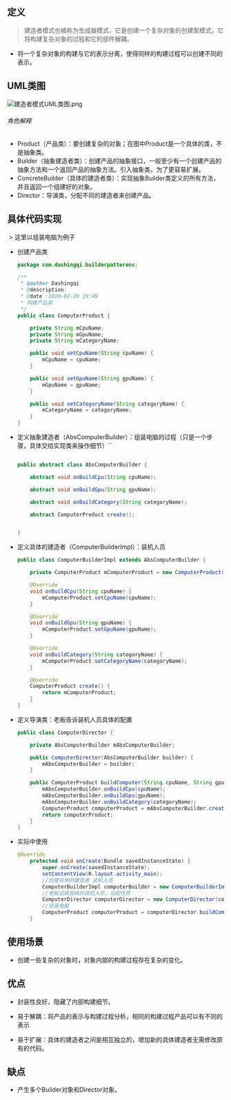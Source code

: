 

## 定义

> 建造者模式也被称为生成器模式，它是创建一个复杂对象的创建型模式，它将构建复杂对象的过程和它的部件解耦。

- 将一个复杂对象的构建与它的表示分离，使得同样的构建过程可以创建不同的表示。

## UML类图

![建造者模式UML类图.png](https://upload-images.jianshu.io/upload_images/4997216-c44febf0079728d2.png?imageMogr2/auto-orient/strip%7CimageView2/2/w/1240)

###### 角色解释

- Product（产品类）：要创建复杂的对象；在图中Product是一个具体的类，不是抽象类。
- Builder（抽象建造者类）：创建产品的抽象接口，一般至少有一个创建产品的抽象方法和一个返回产品的抽象方法。引入抽象类，为了更容易扩展。
- ConcreteBuilder（具体的建造者类）：实现抽象Builder类定义的所有方法，并且返回一个组建好的对象。
- Director：导演类，分配不同的建造者来创建产品。

## 具体代码实现

​	> 这里以组装电脑为例子

- 创建产品类

  ```java
  package com.dashingqi.builderpatterens;
  
  /**
   * @author Dashingqi
   * @description:
   * @date :2020-02-20 19:40
   * 构建产品类
   */
  public class ComputerProduct {
  
      private String mCpuName;
      private String mGpuName;
      private String mCategoryName;
  
      public void setCpuName(String cpuName) {
          mCpuName = cpuName;
      }
  
      public void setGpuName(String gpuName) {
          mGpuName = gpuName;
      }
  
      public void setCategoryName(String categoryName) {
          mCategoryName = categoryName;
      }
  }
  ```

- 定义抽象建造者（AbsComputerBuilder）：组装电脑的过程（只是一个步骤，具体交给实现类来操作细节）``

  ```java
  
  public abstract class AbsComputerBuilder {
  
      abstract void onBuildCpu(String cpuName);
  
      abstract void onBuildGpu(String gpuName);
  
      abstract void onBuildCategory(String categoryName);
  
      abstract ComputerProduct create();
  
  
  }
  ```

- 定义具体的建造者（ComputerBuilderImpl）：装机人员

  ```java
  public class ComputerBuilderImpl extends AbsComputerBuilder {
  
      private ComputerProduct mComputerProduct = new ComputerProduct();
  
      @Override
      void onBuildCpu(String cpuName) {
          mComputerProduct.setCpuName(cpuName);
      }
  
      @Override
      void onBuildGpu(String gpuName) {
          mComputerProduct.setGpuName(gpuName);
      }
  
      @Override
      void onBuildCategory(String categoryName) {
          mComputerProduct.setCategoryName(categoryName);
      }
  
      @Override
      ComputerProduct create() {
          return mComputerProduct;
      }
  }
  ```

- 定义导演类：老板告诉装机人员具体的配置

  ```java
  public class ComputerDirector {
  
      private AbsComputerBuilder mAbsComputerBuilder;
  
      public ComputerDirector(AbsComputerBuilder builder) {
          mAbsComputerBuilder = builder;
      }
  
      public ComputerProduct buildComputer(String cpuName, String gpuName, String categoryName) {
          mAbsComputerBuilder.onBuildCpu(cpuName);
          mAbsComputerBuilder.onBuildGpu(gpuName);
          mAbsComputerBuilder.onBuildCategory(categoryName);
          ComputerProduct computerProduct = mAbsComputerBuilder.create();
          return computerProduct;
      }
  }
  
  ```

- 实际中使用

  ```java
  @Override
      protected void onCreate(Bundle savedInstanceState) {
          super.onCreate(savedInstanceState);
          setContentView(R.layout.activity_main);
          //创建具体的建造者 装机人员
          ComputerBuilderImpl computerBuilder = new ComputerBuilderImpl();
          //老板选择具体的装机人员，分配任务
          ComputerDirector computerDirector = new ComputerDirector(computerBuilder);
          //组装电脑
          ComputerProduct computerProduct = computerDirector.buildComputer("i5", "1080Ti", "mac");
      }
  ```

## 使用场景

- 创建一些复杂的对象时，对象内部的构建过程存在复杂的变化。

## 优点

- 封装性良好，隐藏了内部构建细节。

- 易于解耦：将产品的表示与构建过程分析，相同的构建过程产品可以有不同的表示
- 易于扩展：具体的建造者之间是相互独立的，增加新的具体建造者无需修改原有的代码。

## 缺点

- 产生多个Builder对象和Director对象。

